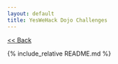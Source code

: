 ```yaml
---
layout: default
title: YesWeHack Dojo Challenges
---
```


[<< Back](../)

{% include_relative README.md %}